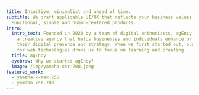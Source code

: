```yaml
---
title: Intuitive, minimalist and ahead of time.
subtitle: We craft applicable UI/UX that reflects your business values.
  Functional, simple and human-centered products.
intro:
  intro_text: Founded in 2020 by a team of digital enthusiasts, agEncy represents
    a creative agency that helps businesses and individuals enhance or create
    their digital presence and strategy. When we first started out, our passion
    for web technologies drove us to focus on learning and creating.
  title: agEncy
  eyebrow: Why we started agEncy?
  image: /img/yamaha-xsr-700.jpeg
featured_work:
  - yamaha-x-max-250
  - yamaha-xsr-700
---
```

